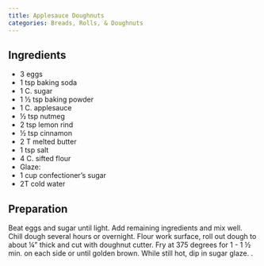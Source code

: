 ```yaml
---
title: Applesauce Doughnuts
categories: Breads, Rolls, & Doughnuts
---
```


## Ingredients

- 3 eggs
- 1 tsp baking soda
- 1 C. sugar
- 1 ½ tsp baking powder
- 1 C. applesauce
- ½ tsp nutmeg
- 2 tsp lemon rind
- ½ tsp cinnamon
- 2 T melted butter
- 1 tsp salt
- 4 C. sifted flour
- Glaze:
- 1 cup confectioner’s sugar
- 2T cold water

## Preparation

Beat eggs and sugar until light.  Add remaining ingredients and mix well.  Chill dough several hours or overnight.  Flour work surface, roll out dough to about ¼” thick and cut with doughnut cutter.  Fry at 375 degrees for 1 - 1 ½ min. on each side or until golden brown.  While still hot, dip in sugar glaze.  .

